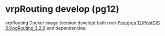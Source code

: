 # vrpRouting develop (pg12)

vrpRouting Docker image (version develop) built over [Postgres 12/PostGIS 3.1/pgRouting 3.2.0](https://hub.docker.com/r/pgrouting/pgrouting) and dependencies.
